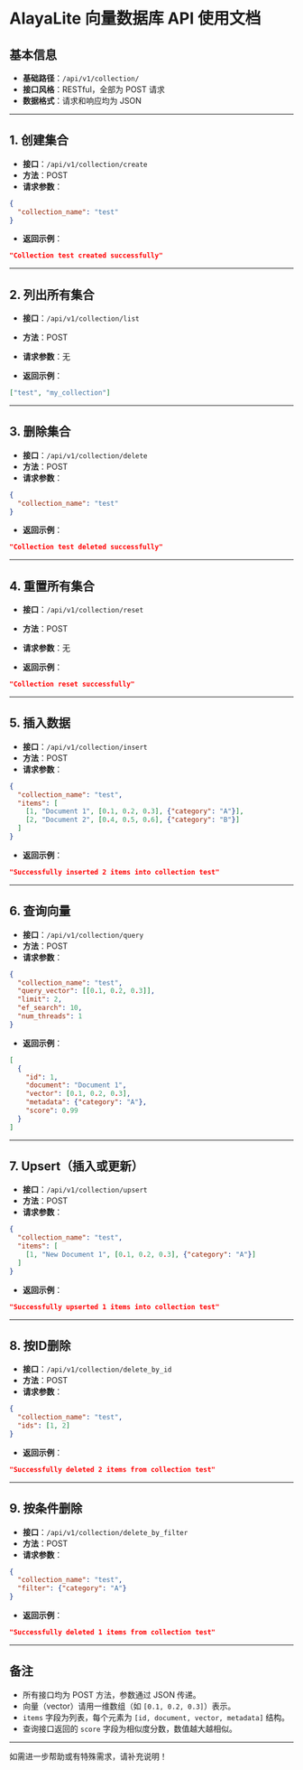 # AlayaLite 向量数据库 API 使用文档

## 基本信息

- **基础路径**：`/api/v1/collection/`
- **接口风格**：RESTful，全部为 POST 请求
- **数据格式**：请求和响应均为 JSON

---

## 1. 创建集合

- **接口**：`/api/v1/collection/create`
- **方法**：POST
- **请求参数**：

```json
{
  "collection_name": "test"
}
```

- **返回示例**：

```json
"Collection test created successfully"
```

---

## 2. 列出所有集合

- **接口**：`/api/v1/collection/list`
- **方法**：POST
- **请求参数**：无

- **返回示例**：

```json
["test", "my_collection"]
```

---

## 3. 删除集合

- **接口**：`/api/v1/collection/delete`
- **方法**：POST
- **请求参数**：

```json
{
  "collection_name": "test"
}
```

- **返回示例**：

```json
"Collection test deleted successfully"
```

---

## 4. 重置所有集合

- **接口**：`/api/v1/collection/reset`
- **方法**：POST
- **请求参数**：无

- **返回示例**：

```json
"Collection reset successfully"
```

---

## 5. 插入数据

- **接口**：`/api/v1/collection/insert`
- **方法**：POST
- **请求参数**：

```json
{
  "collection_name": "test",
  "items": [
    [1, "Document 1", [0.1, 0.2, 0.3], {"category": "A"}],
    [2, "Document 2", [0.4, 0.5, 0.6], {"category": "B"}]
  ]
}
```

- **返回示例**：

```json
"Successfully inserted 2 items into collection test"
```

---

## 6. 查询向量

- **接口**：`/api/v1/collection/query`
- **方法**：POST
- **请求参数**：

```json
{
  "collection_name": "test",
  "query_vector": [[0.1, 0.2, 0.3]],
  "limit": 2,
  "ef_search": 10,
  "num_threads": 1
}
```

- **返回示例**：

```json
[
  {
    "id": 1,
    "document": "Document 1",
    "vector": [0.1, 0.2, 0.3],
    "metadata": {"category": "A"},
    "score": 0.99
  }
]
```

---

## 7. Upsert（插入或更新）

- **接口**：`/api/v1/collection/upsert`
- **方法**：POST
- **请求参数**：

```json
{
  "collection_name": "test",
  "items": [
    [1, "New Document 1", [0.1, 0.2, 0.3], {"category": "A"}]
  ]
}
```

- **返回示例**：

```json
"Successfully upserted 1 items into collection test"
```

---

## 8. 按ID删除

- **接口**：`/api/v1/collection/delete_by_id`
- **方法**：POST
- **请求参数**：

```json
{
  "collection_name": "test",
  "ids": [1, 2]
}
```

- **返回示例**：

```json
"Successfully deleted 2 items from collection test"
```

---

## 9. 按条件删除

- **接口**：`/api/v1/collection/delete_by_filter`
- **方法**：POST
- **请求参数**：

```json
{
  "collection_name": "test",
  "filter": {"category": "A"}
}
```

- **返回示例**：

```json
"Successfully deleted 1 items from collection test"
```

---

## 备注

- 所有接口均为 POST 方法，参数通过 JSON 传递。
- 向量（vector）请用一维数组（如 `[0.1, 0.2, 0.3]`）表示。
- `items` 字段为列表，每个元素为 `[id, document, vector, metadata]` 结构。
- 查询接口返回的 `score` 字段为相似度分数，数值越大越相似。

---

如需进一步帮助或有特殊需求，请补充说明！ 